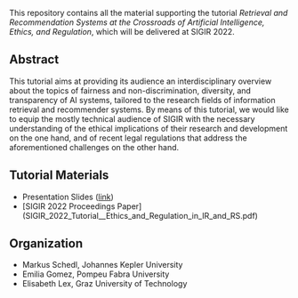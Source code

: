 This repository contains all the material supporting the tutorial *Retrieval and Recommendation Systems at the Crossroads of Artificial Intelligence, Ethics, and Regulation*, which will be delivered at SIGIR 2022.

## Abstract

This tutorial aims at providing its audience an interdisciplinary overview about the topics of fairness and non-discrimination, diversity, and transparency of AI systems, tailored to the research fields of information retrieval and recommender systems.
By means of this tutorial, we would like to equip the mostly technical audience of SIGIR with the necessary understanding of the ethical implications of their research and development on the one hand, and of recent legal regulations that address the aforementioned challenges on the other hand.

## Tutorial Materials

* Presentation Slides ([link](TBA))
* [SIGIR 2022 Proceedings Paper] (SIGIR_2022_Tutorial__Ethics_and_Regulation_in_IR_and_RS.pdf)

## Organization

* Markus Schedl, Johannes Kepler University
* Emilia Gomez, Pompeu Fabra University
* Elisabeth Lex, Graz University of Technology
